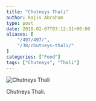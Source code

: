 ```yaml
---
title: "Chutneys Thali"
author: Rajiv Abraham
type: post
date: 2018-02-07T07:12:51+00:00
aliases: [
    "/497/497/",
    "/38/chutneys-thali/"
]
categories: ["Food"]
tags: ["Chutneys", "Thali"]
---
```


![Chutneys Thali](https://res.cloudinary.com/abraham/image/upload/v1528460893/Chutneys-Thali.jpg "Chutneys Thali")

Chutneys Thali.